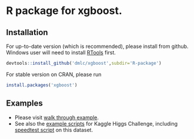 # R package for xgboost.

## Installation

For up-to-date version (which is recommended), please install from github. Windows user will need to install [RTools](http://cran.r-project.org/bin/windows/Rtools/) first.

```r
devtools::install_github('dmlc/xgboost',subdir='R-package')
```

For stable version on CRAN, please run

```r
install.packages('xgboost')
```

## Examples

* Please visit [walk through example](demo).
* See also the [example scripts](../demo/kaggle-higgs) for Kaggle Higgs Challenge, including [speedtest script](../demo/kaggle-higgs/speedtest.R) on this dataset.
